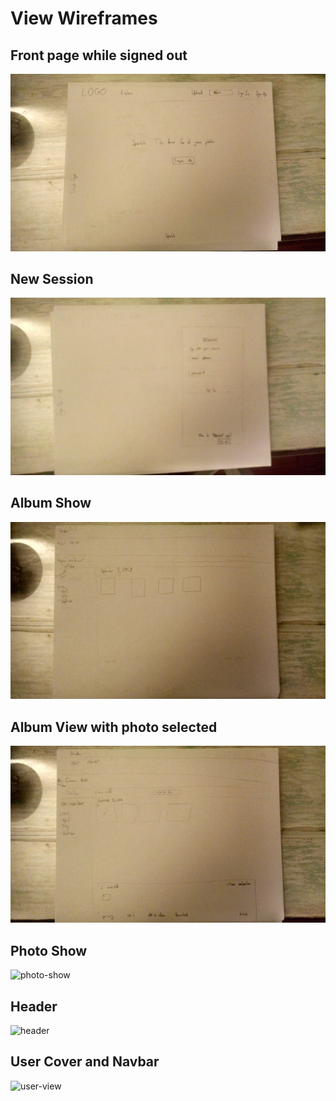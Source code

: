 # View Wireframes

## Front page while signed out
![homepage]

## New Session
![new-session]

## Album Show
![album-show]

## Album View with photo selected
![album-view-selected]

## Photo Show
![photo-show]

## Header
![header]

## User Cover and Navbar
![user-view]

[homepage]: ./wireframes/signed-out-front-page.png
[new-session]: ./wireframes/sign-in-page.png
[album-show]: ./wireframes/album-view.png
[album-view-selected]: ./wireframes/album-view-selected.png
[photo-show]: ./wireframes/photo-view.png
[user-view]: ./wireframes/user-cover-and-navbar.png
[header]: ./wireframes/header.png
